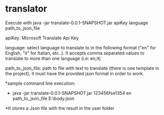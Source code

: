 # translator

Execute with java -jar translate-0.0.1-SNAPSHOT.jar apiKey language path_to_json_file

apiKey: Microsoft Translate Api Key

language: select language to translate to in the following format ("en" for English, "it" for Italian, etc..). It accepts comma separated values to translate to more than one language (i.e: en,it)

path_to_json_file: path to file with text to translate (there is one template in the project), it must have the provided json format in order to work.

*sample command line execution: 

* java -jar translate-0.0.1-SNAPSHOT.jar 123456fse1354 en path_to_json_file E:\\body.json


*It stores a Json file with the result in the user folder
